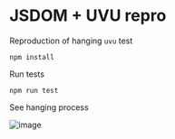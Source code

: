 # JSDOM + UVU repro

Reproduction of hanging `uvu` test

```
npm install
```

Run tests

```
npm run test
```

See hanging process

![image](https://user-images.githubusercontent.com/532272/135145114-86739f4a-6017-4a9d-9b85-154ff2cbbbf9.png)
